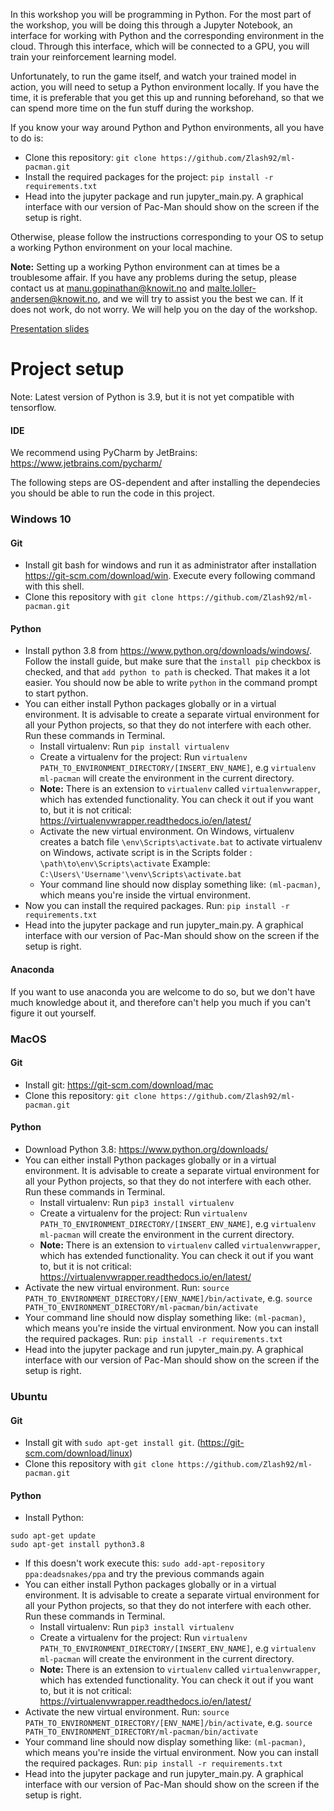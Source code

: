 
In this workshop you will be programming in Python.
For the most part of the workshop, you will be doing this through a Jupyter Notebook,
an interface for working with Python and the corresponding environment in the cloud.
Through this interface,  which will be connected to a GPU,
you will train your reinforcement learning model.

Unfortunately, to run the game itself, and watch your trained model in action,
you will need to setup a Python environment locally.
If you have the time, it is preferable that you get this up and running beforehand,
so that we can spend more time on the fun stuff during the workshop.

If you know your way around Python and Python environments, all you have to do is:
 * Clone this repository: ```git clone https://github.com/Zlash92/ml-pacman.git```
 * Install the required packages for the project: `pip install -r requirements.txt`
 * Head into the jupyter package and run jupyter_main.py.
 A graphical interface with our version of Pac-Man should show on the screen if the setup is right.

Otherwise, please follow the instructions corresponding to your OS
to setup a working Python environment on your local machine.

**Note:** Setting up a working Python environment can at times be a troublesome affair.
If you have any problems during the setup, please contact us at manu.gopinathan@knowit.no
and malte.loller-andersen@knowit.no, and we will try to assist you the best we can.
If it does not work, do not worry. We will help you on the day of the workshop.

[Presentation slides](https://drive.google.com/file/d/11g8kM7mosJ_tyy1uRzRVIY4wpFyR2R3D/view)

# Project setup
Note: Latest version of Python is 3.9, but it is not yet compatible with tensorflow.

#### IDE
We recommend using PyCharm by JetBrains: https://www.jetbrains.com/pycharm/

The following steps are OS-dependent and after installing the dependecies you should be able to run the code in this project.

### Windows 10

#### Git
* Install git bash for windows and run it as administrator after installation https://git-scm.com/download/win. Execute every following command with this shell.
* Clone this repository with ```git clone https://github.com/Zlash92/ml-pacman.git```


#### Python

* Install python 3.8 from https://www.python.org/downloads/windows/. Follow the install guide, but make sure that the `install pip` checkbox is checked, and that `add python to path` is checked. That makes it a lot easier. You should now be able to write `python` in the command prompt to start python.
* You can either install Python packages globally or in a virtual environment.
It is advisable to create a separate virtual environment for all your Python projects,
so that they do not interfere with each other.
Run these commands in Terminal.
    - Install virtualenv: Run `pip install virtualenv`
    - Create a virtualenv for the project: Run `virtualenv PATH_TO_ENVIRONMENT_DIRECTORY/[INSERT_ENV_NAME]`,
    e.g `virtualenv ml-pacman` will create the environment in the current directory.
    - **Note:** There is an extension to `virtualenv` called `virtualenvwrapper`,
    which has extended functionality. You can check it out if you want to, but it is not critical:
    https://virtualenvwrapper.readthedocs.io/en/latest/
    - Activate the new virtual environment. On Windows, virtualenv creates a batch file
    `\env\Scripts\activate.bat` to activate virtualenv on Windows, activate script is in the Scripts folder :
    `\path\to\env\Scripts\activate`
    Example:
    `C:\Users\'Username'\venv\Scripts\activate.bat`
    - Your command line should now display something like: `(ml-pacman)`,
    which means you're inside the virtual environment.
* Now you can install the required packages. Run:
`pip install -r requirements.txt`
* Head into the jupyter package and run jupyter_main.py.
 A graphical interface with our version of Pac-Man should show on the screen if the setup is right.


#### Anaconda

If you want to use anaconda you are welcome to do so, but we don't have much knowledge about it, and therefore can't help you much if you can't figure it out yourself.

### MacOS

#### Git
* Install git: https://git-scm.com/download/mac
* Clone this repository: ```git clone https://github.com/Zlash92/ml-pacman.git```

#### Python
* Download Python 3.8: https://www.python.org/downloads/
* You can either install Python packages globally or in a virtual environment.
It is advisable to create a separate virtual environment for all your Python projects,
so that they do not interfere with each other.
Run these commands in Terminal.
    - Install virtualenv: Run `pip3 install virtualenv`
    - Create a virtualenv for the project: Run `virtualenv PATH_TO_ENVIRONMENT_DIRECTORY/[INSERT_ENV_NAME]`,
    e.g `virtualenv ml-pacman` will create the environment in the current directory.
    - **Note:** There is an extension to `virtualenv` called `virtualenvwrapper`,
    which has extended functionality. You can check it out if you want to, but it is not critical:
    https://virtualenvwrapper.readthedocs.io/en/latest/
* Activate the new virtual environment. Run: `source PATH_TO_ENVIRONMENT_DIRECTORY/[ENV_NAME]/bin/activate`,
e.g. `source PATH_TO_ENVIRONMENT_DIRECTORY/ml-pacman/bin/activate`
* Your command line should now display something like: `(ml-pacman)`,
which means you're inside the virtual environment. Now you can install the required packages. Run:
`pip install -r requirements.txt`
* Head into the jupyter package and run jupyter_main.py.
 A graphical interface with our version of Pac-Man should show on the screen if the setup is right.

### Ubuntu
#### Git
* Install git with ```sudo apt-get install git```. (https://git-scm.com/download/linux)
* Clone this repository with ```git clone https://github.com/Zlash92/ml-pacman.git```

#### Python
* Install Python:
```
sudo apt-get update
sudo apt-get install python3.8
```
* If this doesn't work execute this: `sudo add-apt-repository ppa:deadsnakes/ppa` and try the previous commands again
* You can either install Python packages globally or in a virtual environment.
It is advisable to create a separate virtual environment for all your Python projects,
so that they do not interfere with each other.
Run these commands in Terminal.
    - Install virtualenv: Run `pip3 install virtualenv`
    - Create a virtualenv for the project: Run `virtualenv PATH_TO_ENVIRONMENT_DIRECTORY/[INSERT_ENV_NAME]`,
    e.g `virtualenv ml-pacman` will create the environment in the current directory.
    - **Note:** There is an extension to `virtualenv` called `virtualenvwrapper`,
    which has extended functionality. You can check it out if you want to, but it is not critical:
    https://virtualenvwrapper.readthedocs.io/en/latest/
* Activate the new virtual environment. Run: `source PATH_TO_ENVIRONMENT_DIRECTORY/[ENV_NAME]/bin/activate`,
e.g. `source PATH_TO_ENVIRONMENT_DIRECTORY/ml-pacman/bin/activate`
* Your command line should now display something like: `(ml-pacman)`,
which means you're inside the virtual environment. Now you can install the required packages. Run:
`pip install -r requirements.txt`
* Head into the jupyter package and run jupyter_main.py.
 A graphical interface with our version of Pac-Man should show on the screen if the setup is right.

